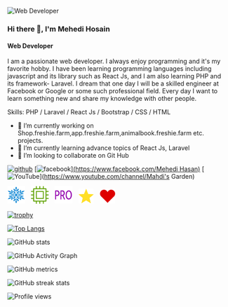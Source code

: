 ![Web Developer](https://scontent.fdac1-1.fna.fbcdn.net/v/t39.30808-6/319367173_1530673130784447_5420900661872725313_n.jpg?stp=dst-jpg_s960x960&_nc_cat=106&ccb=1-7&_nc_sid=e3f864&_nc_eui2=AeF9UZsqWu29igR2PS0Ga22dWSX9R0bk7D5ZJf1HRuTsPj5ofz1Nmcs3-pK3vdLPFykmE_YAi2Cq5RYlSgYty6w4&_nc_ohc=IZUSMidBLl4AX_2h6fl&_nc_zt=23&_nc_ht=scontent.fdac1-1.fna&oh=00_AfBlMhiiWyH3B9wAoBvmil17uQwpBCPFd5dcIvzlkts8gQ&oe=64E1DD1A)

### Hi there 👋, I'm Mehedi Hosain
#### Web Developer


I am a passionate web developer. I always enjoy programming and it's my favorite hobby.
I have been learning programming languages including javascript and its library such as React Js, and I am also learning 
PHP and its framework- Laravel.
I dream that one day I will be a skilled engineer at Facebook or Google or some such professional field.
Every day I want to learn something new and share my knowledge with other people.


Skills:  PHP / Laravel / React Js / Bootstrap / CSS / HTML

- 🔭 I’m currently working on Shop.freshie.farm,app.freshie.farm,animalbook.freshie.farm etc. projects. 
- 🌱 I’m currently learning advance topics of React Js, Laravel 
- 👯 I’m looking to collaborate on Git Hub 


[<img src='https://cdn.jsdelivr.net/npm/simple-icons@3.0.1/icons/github.svg' alt='github' height='40'>](https://github.com/mahdi839)  [<img src='https://cdn.jsdelivr.net/npm/simple-icons@3.0.1/icons/facebook.svg' alt='facebook' height='40'>][(https://www.facebook.com/Mehedi Hasan)](https://www.facebook.com/profile.php?id=100011947547478)  [<img src='https://cdn.jsdelivr.net/npm/simple-icons@3.0.1/icons/youtube.svg' alt='YouTube' height='40'>](https://www.youtube.com/channel/Mahdi's Garden)  

<a href='https://archiveprogram.github.com/'><img src='https://raw.githubusercontent.com/acervenky/animated-github-badges/master/assets/acbadge.gif' width='40' height='40'></a> <a href='https://docs.github.com/en/developers'><img src='https://raw.githubusercontent.com/acervenky/animated-github-badges/master/assets/devbadge.gif' width='40' height='40'></a> <a href='https://github.com/pricing'><img src='https://raw.githubusercontent.com/acervenky/animated-github-badges/master/assets/pro.gif' width='40' height='40'></a> <a href='https://stars.github.com/'><img src='https://raw.githubusercontent.com/acervenky/animated-github-badges/master/assets/starbadge.gif' width='35' height='35'></a> <a href='https://docs.github.com/en/github/supporting-the-open-source-community-with-github-sponsors'><img src='https://raw.githubusercontent.com/acervenky/animated-github-badges/master/assets/sponsorbadge.gif' width='35' height='35'></a> 

[![trophy](https://github-profile-trophy.vercel.app/?username=mahdi839)](https://github.com/ryo-ma/github-profile-trophy)

[![Top Langs](https://github-readme-stats.vercel.app/api/top-langs/?username=mahdi839)](https://github.com/anuraghazra/github-readme-stats)

![GitHub stats](https://github-readme-stats.vercel.app/api?username=mahdi839&show_icons=true&count_private=true)  

![GitHub Activity Graph](https://activity-graph.herokuapp.com/graph?username=mahdi839)  

![GitHub metrics](https://metrics.lecoq.io/mahdi839)  

![GitHub streak stats](https://streak-stats.demolab.com/?user=mahdi839)  

![Profile views](https://gpvc.arturio.dev/mahdi839)  
